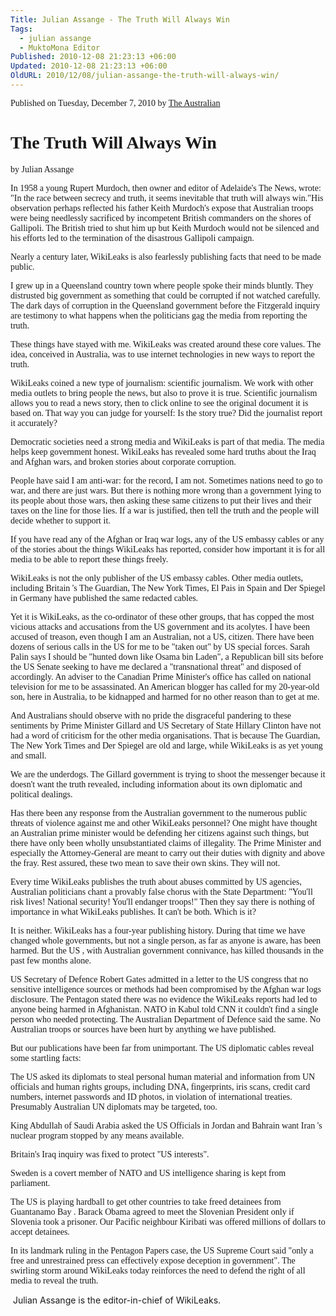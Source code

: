 ```yaml
---
Title: Julian Assange - The Truth Will Always Win
Tags:
  - julian assange
  - MuktoMona Editor
Published: 2010-12-08 21:23:13 +06:00
Updated: 2010-12-08 21:23:13 +06:00
OldURL: 2010/12/08/julian-assange-the-truth-will-always-win/
---
```


<div id="node-header"><span style="font-family: Garamond;"><span class="submitted">Published on Tuesday, December 7, 2010 by <a class="external" href="https://blogs.theaustralian.news.com.au/mediadiary/index.php/australianmedia/comments/julian1/" target="_blank">The Australian</a> </span></span>
<h1 class="title"><span style="font-family: Garamond;">The Truth Will Always Win </span></h1>
<p class="author"><span style="font-family: Garamond;">by Julian Assange</span></p>

</div>
<div id="node-body"><span style="font-family: Garamond;">In 1958 a young Rupert Murdoch, then owner and editor of Adelaide's The News, wrote: "In the race between secrecy and truth, it seems inevitable that truth will always win."</span><span style="font-family: Garamond;">His observation perhaps reflected his father Keith Murdoch's expose that Australian troops were being needlessly sacrificed by incompetent British commanders on the shores of Gallipoli. The British tried to shut him up but Keith Murdoch would not be silenced and his efforts led to the termination of the disastrous Gallipoli campaign.</span>

<span style="font-family: Garamond;">Nearly a century later, WikiLeaks is also fearlessly publishing facts that need to be made public.</span>

<span style="font-family: Garamond;">I grew up in a Queensland country town where people spoke their minds bluntly. They distrusted big government as something that could be corrupted if not watched carefully. The dark days of corruption in the Queensland government before the Fitzgerald inquiry are testimony to what happens when the politicians gag the media from reporting the truth.</span>

<span style="font-family: Garamond;">These things have stayed with me. WikiLeaks was created around these core values. The idea, conceived in Australia, was to use internet technologies in new ways to report the truth.</span>

<span style="font-family: Garamond;">WikiLeaks coined a new type of journalism: scientific journalism. We work with other media outlets to bring people the news, but also to prove it is true. Scientific journalism allows you to read a news story, then to click online to see the original document it is based on. That way you can judge for yourself: Is the story true? Did the journalist report it accurately?</span>

<span style="font-family: Garamond;">Democratic societies need a strong media and WikiLeaks is part of that media. The media helps keep government honest. WikiLeaks has revealed some hard truths about the Iraq and Afghan wars, and broken stories about corporate corruption.</span>

<span style="font-family: Garamond;">People have said I am anti-war: for the record, I am not. Sometimes nations need to go to war, and there are just wars. But there is nothing more wrong than a government lying to its people about those wars, then asking these same citizens to put their lives and their taxes on the line for those lies. If a war is justified, then tell the truth and the people will decide whether to support it.</span>

<span style="font-family: Garamond;">If you have read any of the Afghan or Iraq war logs, any of the US embassy cables or any of the stories about the things WikiLeaks has reported, consider how important it is for all media to be able to report these things freely.</span>

<span style="font-family: Garamond;">WikiLeaks is not the only publisher of the US embassy cables. Other media outlets, including Britain 's The Guardian, The New York Times, El Pais in Spain and Der Spiegel in Germany have published the same redacted cables.</span>

<span style="font-family: Garamond;">Yet it is WikiLeaks, as the co-ordinator of these other groups, that has copped the most vicious attacks and accusations from the US government and its acolytes. I have been accused of treason, even though I am an Australian, not a US, citizen. There have been dozens of serious calls in the US for me to be "taken out" by US special forces. Sarah Palin says I should be "hunted down like Osama bin Laden", a Republican bill sits before the US Senate seeking to have me declared a "transnational threat" and disposed of accordingly. An adviser to the Canadian Prime Minister's office has called on national television for me to be assassinated. An American blogger has called for my 20-year-old son, here in Australia, to be kidnapped and harmed for no other reason than to get at me.</span>

<span style="font-family: Garamond;">And Australians should observe with no pride the disgraceful pandering to these sentiments by Prime Minister Gillard and US Secretary of State Hillary Clinton have not had a word of criticism for the other media organisations. That is because The Guardian, The New York Times and Der Spiegel are old and large, while WikiLeaks is as yet young and small.</span>

<span style="font-family: Garamond;">We are the underdogs. The Gillard government is trying to shoot the messenger because it doesn't want the truth revealed, including information about its own diplomatic and political dealings.</span>

<span style="font-family: Garamond;">Has there been any response from the Australian government to the numerous public threats of violence against me and other WikiLeaks personnel? One might have thought an Australian prime minister would be defending her citizens against such things, but there have only been wholly unsubstantiated claims of illegality. The Prime Minister and especially the Attorney-General are meant to carry out their duties with dignity and above the fray. Rest assured, these two mean to save their own skins. They will not.</span>

<span style="font-family: Garamond;">Every time WikiLeaks publishes the truth about abuses committed by US agencies, Australian politicians chant a provably false chorus with the State Department: "You'll risk lives! National security! You'll endanger troops!" Then they say there is nothing of importance in what WikiLeaks publishes. It can't be both. Which is it?</span>

<span style="font-family: Garamond;">It is neither. WikiLeaks has a four-year publishing history. During that time we have changed whole governments, but not a single person, as far as anyone is aware, has been harmed. But the US , with Australian government connivance, has killed thousands in the past few months alone.</span>

<span style="font-family: Garamond;">US Secretary of Defence Robert Gates admitted in a letter to the US congress that no sensitive intelligence sources or methods had been compromised by the Afghan war logs disclosure. The Pentagon stated there was no evidence the WikiLeaks reports had led to anyone being harmed in Afghanistan. NATO in Kabul told CNN it couldn't find a single person who needed protecting. The Australian Department of Defence said the same. No Australian troops or sources have been hurt by anything we have published.</span>

<span style="font-family: Garamond;">But our publications have been far from unimportant. The US diplomatic cables reveal some startling facts:</span>

<span style="font-family: Garamond;">The US asked its diplomats to steal personal human material and information from UN officials and human rights groups, including DNA, fingerprints, iris scans, credit card numbers, internet passwords and ID photos, in violation of international treaties. Presumably Australian UN diplomats may be targeted, too.</span>

<span style="font-family: Garamond;">King Abdullah of Saudi Arabia asked the US Officials in Jordan and Bahrain want Iran 's nuclear program stopped by any means available.</span>

<span style="font-family: Garamond;">Britain's Iraq inquiry was fixed to protect "US interests".</span>

<span style="font-family: Garamond;">Sweden is a covert member of NATO and US intelligence sharing is kept from parliament.</span>

<span style="font-family: Garamond;">The US is playing hardball to get other countries to take freed detainees from Guantanamo Bay . Barack Obama agreed to meet the Slovenian President only if Slovenia took a prisoner. Our Pacific neighbour Kiribati was offered millions of dollars to accept detainees.</span>

<span style="font-family: Garamond;">In its landmark ruling in the Pentagon Papers case, the US Supreme Court said "only a free and unrestrained press can effectively expose deception in government". The swirling storm around WikiLeaks today reinforces the need to defend the right of all media to reveal the truth. </span></div>
<div id="cd-page" class="container">
<div id="main-content" class="span-40 last clear-block">
<div id="main-new" class="span-29 last column clear-block">
<div class="clear-block content-body">
<div id="node-63183" class="node node ntype-views-article node-page">
<div class="node-inner">
<div class="inside clear-block">
<div id="node-body0">
<div class="authorBio"> Julian Assange is the editor-in-chief of WikiLeaks.</div>
</div>
</div>
</div>
</div>
</div>
</div>
</div>
</div>
